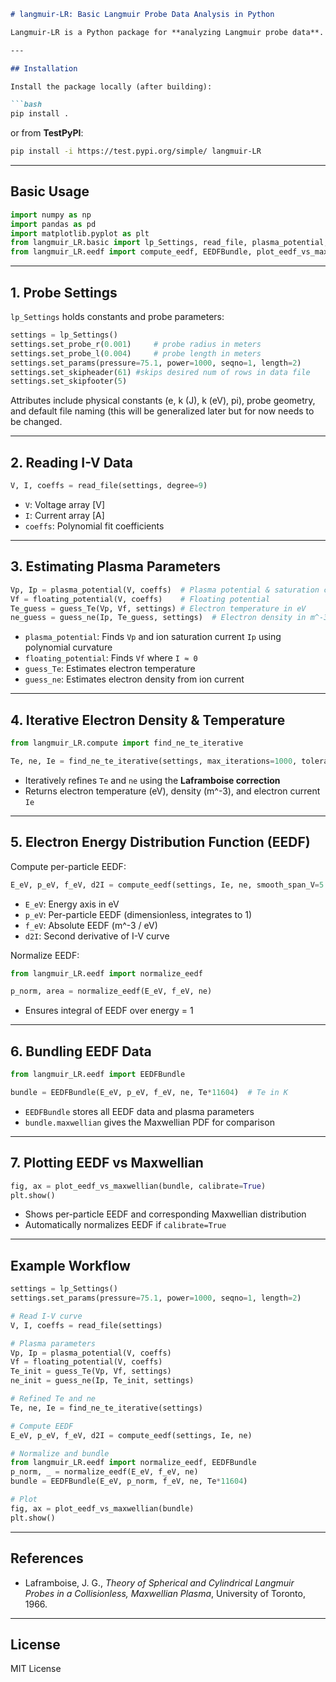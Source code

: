 ````markdown
# langmuir-LR: Basic Langmuir Probe Data Analysis in Python

Langmuir-LR is a Python package for **analyzing Langmuir probe data**. It provides tools for reading I-V curves, estimating plasma parameters (electron temperature, density, plasma potential, floating potential), and computing the **electron energy distribution function (EEDF)**.

---

## Installation

Install the package locally (after building):

```bash
pip install .
````

or from **TestPyPI**:

```bash
pip install -i https://test.pypi.org/simple/ langmuir-LR
```

---

## Basic Usage

```python
import numpy as np
import pandas as pd
import matplotlib.pyplot as plt
from langmuir_LR.basic import lp_Settings, read_file, plasma_potential, floating_potential, guess_Te, guess_ne, interp_laframboise
from langmuir_LR.eedf import compute_eedf, EEDFBundle, plot_eedf_vs_maxwellian
```

---

## 1. Probe Settings

`lp_Settings` holds constants and probe parameters:

```python
settings = lp_Settings()
settings.set_probe_r(0.001)     # probe radius in meters
settings.set_probe_l(0.004)     # probe length in meters
settings.set_params(pressure=75.1, power=1000, seqno=1, length=2)
settings.set_skipheader(61) #skips desired num of rows in data file
settings.set_skipfooter(5) 
```

Attributes include physical constants (e, k (J), k (eV), pi), probe geometry, and default file naming (this will be generalized later but for now needs to be changed.

---

## 2. Reading I-V Data

```python
V, I, coeffs = read_file(settings, degree=9)
```

* `V`: Voltage array [V]
* `I`: Current array [A]
* `coeffs`: Polynomial fit coefficients

---

## 3. Estimating Plasma Parameters

```python
Vp, Ip = plasma_potential(V, coeffs)  # Plasma potential & saturation current
Vf = floating_potential(V, coeffs)    # Floating potential
Te_guess = guess_Te(Vp, Vf, settings) # Electron temperature in eV
ne_guess = guess_ne(Ip, Te_guess, settings)  # Electron density in m^-3
```

* `plasma_potential`: Finds `Vp` and ion saturation current `Ip` using polynomial curvature
* `floating_potential`: Finds `Vf` where `I ≈ 0`
* `guess_Te`: Estimates electron temperature
* `guess_ne`: Estimates electron density from ion current

---

## 4. Iterative Electron Density & Temperature

```python
from langmuir_LR.compute import find_ne_te_iterative

Te, ne, Ie = find_ne_te_iterative(settings, max_iterations=1000, tolerance=1e-4)
```

* Iteratively refines `Te` and `ne` using the **Laframboise correction**
* Returns electron temperature (eV), density (m^-3), and electron current `Ie`

---

## 5. Electron Energy Distribution Function (EEDF)

Compute per-particle EEDF:

```python
E_eV, p_eV, f_eV, d2I = compute_eedf(settings, Ie, ne, smooth_span_V=5.0, polyorder=3)
```

* `E_eV`: Energy axis in eV
* `p_eV`: Per-particle EEDF (dimensionless, integrates to 1)
* `f_eV`: Absolute EEDF (m^-3 / eV)
* `d2I`: Second derivative of I-V curve

Normalize EEDF:

```python
from langmuir_LR.eedf import normalize_eedf

p_norm, area = normalize_eedf(E_eV, f_eV, ne)
```

* Ensures integral of EEDF over energy = 1

---

## 6. Bundling EEDF Data

```python
from langmuir_LR.eedf import EEDFBundle

bundle = EEDFBundle(E_eV, p_eV, f_eV, ne, Te*11604)  # Te in K
```

* `EEDFBundle` stores all EEDF data and plasma parameters
* `bundle.maxwellian` gives the Maxwellian PDF for comparison

---

## 7. Plotting EEDF vs Maxwellian

```python
fig, ax = plot_eedf_vs_maxwellian(bundle, calibrate=True)
plt.show()
```

* Shows per-particle EEDF and corresponding Maxwellian distribution
* Automatically normalizes EEDF if `calibrate=True`

---

## Example Workflow

```python
settings = lp_Settings()
settings.set_params(pressure=75.1, power=1000, seqno=1, length=2)

# Read I-V curve
V, I, coeffs = read_file(settings)

# Plasma parameters
Vp, Ip = plasma_potential(V, coeffs)
Vf = floating_potential(V, coeffs)
Te_init = guess_Te(Vp, Vf, settings)
ne_init = guess_ne(Ip, Te_init, settings)

# Refined Te and ne
Te, ne, Ie = find_ne_te_iterative(settings)

# Compute EEDF
E_eV, p_eV, f_eV, d2I = compute_eedf(settings, Ie, ne)

# Normalize and bundle
from langmuir_LR.eedf import normalize_eedf, EEDFBundle
p_norm, _ = normalize_eedf(E_eV, f_eV, ne)
bundle = EEDFBundle(E_eV, p_norm, f_eV, ne, Te*11604)

# Plot
fig, ax = plot_eedf_vs_maxwellian(bundle)
plt.show()
```

---

## References

* Laframboise, J. G., *Theory of Spherical and Cylindrical Langmuir Probes in a Collisionless, Maxwellian Plasma*, University of Toronto, 1966.

---

## License

MIT License
